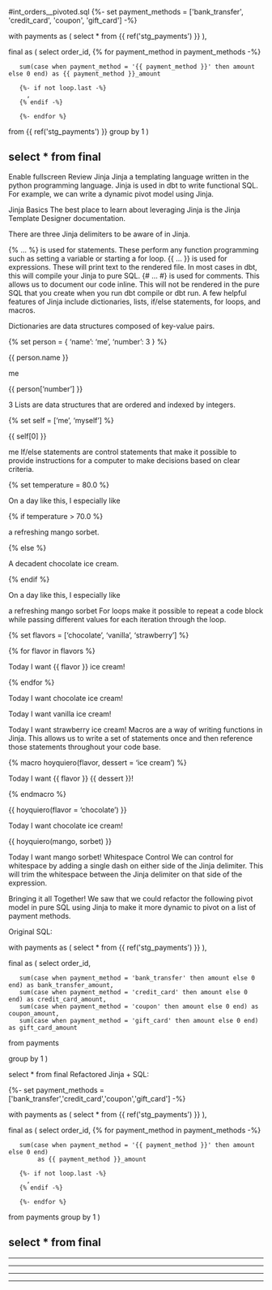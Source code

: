 #int_orders__pivoted.sql
{%- set payment_methods = ['bank_transfer', 'credit_card', 'coupon', 'gift_card'] -%}

with payments as (
   select * from {{ ref('stg_payments') }}
),

final as (
   select
       order_id,
       {% for payment_method in payment_methods -%}

       sum(case when payment_method = '{{ payment_method }}' then amount else 0 end) as {{ payment_method }}_amount

       {%- if not loop.last -%}
         ,
       {% endif -%}

       {%- endfor %}
   from {{ ref('stg_payments') }}
   group by 1
)

select * from final
----------------------------------------------------------------------------------------------

Enable fullscreen
Review
Jinja 
Jinja a templating language written in the python programming language. Jinja is used in dbt to write functional SQL. For example, we can write a dynamic pivot model using Jinja.

Jinja Basics
The best place to learn about leveraging Jinja is the Jinja Template Designer documentation.

There are three Jinja delimiters to be aware of in Jinja.

{% … %} is used for statements. These perform any function programming such as setting a variable or starting a for loop.
{{ … }} is used for expressions. These will print text to the rendered file. In most cases in dbt, this will compile your Jinja to pure SQL.
{# … #} is used for comments. This allows us to document our code inline. This will not be rendered in the pure SQL that you create when you run dbt compile or dbt run.
A few helpful features of Jinja include dictionaries, lists, if/else statements, for loops, and macros.

Dictionaries are data structures composed of key-value pairs.

{% set person = {
    ‘name’: ‘me’,
    ‘number’: 3
} %}

{{ person.name }}

me

{{ person[‘number’] }}

3
Lists are data structures that are ordered and indexed by integers.

{% set self = [‘me’, ‘myself’] %}

{{ self[0] }}

me
If/else statements are control statements that make it possible to provide instructions for a computer to make decisions based on clear criteria.

{% set temperature = 80.0 %}

On a day like this, I especially like

{% if temperature > 70.0 %}

a refreshing mango sorbet.

{% else %}

A decadent chocolate ice cream.

{% endif %}

On a day like this, I especially like

a refreshing mango sorbet
For loops make it possible to repeat a code block while passing different values for each iteration through the loop.

{% set flavors = [‘chocolate’, ‘vanilla’, ‘strawberry’] %}

{% for flavor in flavors %}

Today I want {{ flavor }} ice cream!

{% endfor %}

Today I want chocolate ice cream!

Today I want vanilla ice cream!

Today I want strawberry ice cream!
Macros are a way of writing functions in Jinja. This allows us to write a set of statements once and then reference those statements throughout your code base.

{% macro hoyquiero(flavor, dessert = ‘ice cream’) %}

Today I want {{ flavor }} {{ dessert }}!

{% endmacro %}

{{ hoyquiero(flavor = ‘chocolate’) }}

Today I want chocolate ice cream!

{{ hoyquiero(mango, sorbet) }}

Today I want mango sorbet!
Whitespace Control
We can control for whitespace by adding a single dash on either side of the Jinja delimiter. This will trim the whitespace between the Jinja delimiter on that side of the expression.

Bringing it all Together!
We saw that we could refactor the following pivot model in pure SQL using Jinja to make it more dynamic to pivot on a list of payment methods.

Original SQL:

with payments as (
   select * from {{ ref('stg_payments') }}
),
 
final as (
   select
       order_id,
 
       sum(case when payment_method = 'bank_transfer' then amount else 0 end) as bank_transfer_amount,
       sum(case when payment_method = 'credit_card' then amount else 0 end) as credit_card_amount,
       sum(case when payment_method = 'coupon' then amount else 0 end) as coupon_amount,
       sum(case when payment_method = 'gift_card' then amount else 0 end) as gift_card_amount
 
   from payments
 
   group by 1
)
 
select * from final
Refactored Jinja + SQL:

{%- set payment_methods = ['bank_transfer','credit_card','coupon','gift_card'] -%}
 
with payments as (
   select * from {{ ref('stg_payments') }}
),
 
final as (
   select
       order_id,
       {% for payment_method in payment_methods -%}
 
       sum(case when payment_method = '{{ payment_method }}' then amount else 0 end) 
            as {{ payment_method }}_amount
          
       {%- if not loop.last -%}
         ,
       {% endif -%}
 
       {%- endfor %}
   from payments
   group by 1
)
 
select * from final
----------------------------------------------------------------------------------------------

----------------------------------------------------------------------------------------------

----------------------------------------------------------------------------------------------

----------------------------------------------------------------------------------------------
----------------------------------------------------------------------------------------------

